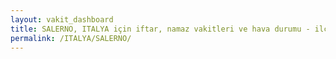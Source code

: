 ```yaml
---
layout: vakit_dashboard
title: SALERNO, ITALYA için iftar, namaz vakitleri ve hava durumu - ilçe/eyalet seç
permalink: /ITALYA/SALERNO/
---
```


<script type="text/javascript">
  var GLOBAL_COUNTRY = 'ITALYA';
  var GLOBAL_CITY = 'SALERNO';
  var GLOBAL_STATE = '';
  var lat = 72;
  var lon = 21;
</script>
